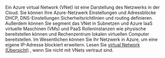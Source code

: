 Ein Azure virtual Network (VNet) ist eine Darstellung des Netzwerks in der Cloud. Sie können Ihre Azure-Netzwerk Einstellungen und Adressblöcke DHCP, DNS-Einstellungen Sicherheitsrichtlinien und routing definieren. Außerdem können Sie segment das VNet in Subnetzen und Azure IaaS virtuelle Maschinen (VMs) und PaaS Rolleninstanzen wie physische bereitstellen können und Rechenzentrum lokalen virtuellen Computer bereitstellen. Im Wesentlichen können Sie Ihr Netzwerk in Azure, um eine eigene IP-Adresse blockiert erweitern. Lesen Sie [virtual Network (Übersicht)](../articles/virtual-network/virtual-networks-overview.md) , wenn Sie nicht mit VNets vertraut sind.

